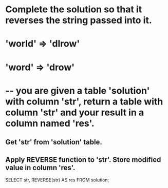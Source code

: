 # Complete the solution so that it reverses the string passed into it.

# 'world'  =>  'dlrow'
# 'word'   =>  'drow'

# -- you are given a table 'solution' with column 'str', return a table with column 'str' and your result in a column named 'res'.



## Get 'str' from 'solution' table.
## Apply REVERSE function to 'str'. Store modified value in column 'res'.

SELECT 
  str,
  REVERSE(str) AS res
FROM solution;
